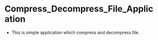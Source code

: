 # Compress_Decompress_File_Application

- This is simple application which compress and decompress file. 
